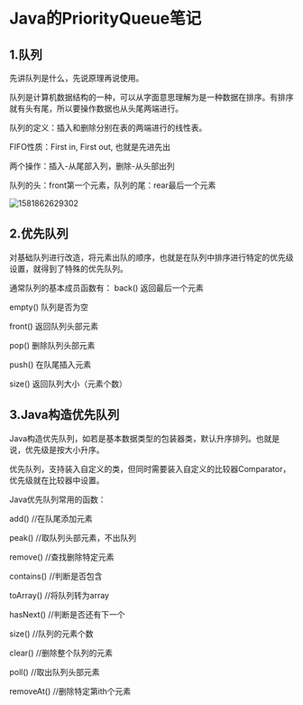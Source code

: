 # Java的PriorityQueue笔记

## 1.队列

先讲队列是什么，先说原理再说使用。

队列是计算机数据结构的一种，可以从字面意思理解为是一种数据在排序。有排序就有头有尾，所以要操作数据也从头尾两端进行。

队列的定义：插入和删除分别在表的两端进行的线性表。

FIFO性质：First in, First out, 也就是先进先出

两个操作：插入-从尾部入列，删除-从头部出列

队列的头：front第一个元素，队列的尾：rear最后一个元素

![1581862629302](C:\Users\wonde\AppData\Roaming\Typora\typora-user-images\1581862629302.png)



## 2.优先队列

对基础队列进行改造，将元素出队的顺序，也就是在队列中排序进行特定的优先级设置，就得到了特殊的优先队列。

通常队列的基本成员函数有：
back() 返回最后一个元素

empty() 队列是否为空

front() 返回队列头部元素

pop() 删除队列头部元素

push() 在队尾插入元素

size() 返回队列大小（元素个数）



## 3.Java构造优先队列

Java构造优先队列，如若是基本数据类型的包装器类，默认升序排列。也就是说，优先级是按大小升序。

优先队列，支持装入自定义的类，但同时需要装入自定义的比较器Comparator，优先级就在比较器中设置。



Java优先队列常用的函数：

add() //在队尾添加元素

peak() //取队列头部元素，不出队列

remove() //查找删除特定元素

contains() //判断是否包含

toArray() //将队列转为array

hasNext() //判断是否还有下一个

size() //队列的元素个数

clear() //删除整个队列的元素

poll() //取出队列头部元素

removeAt() //删除特定第ith个元素

